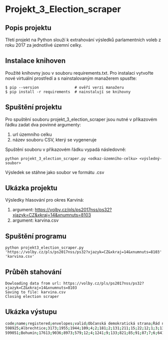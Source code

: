# Projekt_3_Election_scraper

## Popis projektu
Třetí projekt na Python slouží k extrahování výsledků parlamentních voleb z roku 2017 za jednotlivé územní celky.

## Instalace knihoven
Použité knihovny jsou v souboru requirements.txt.
Pro instalaci vytvořte nové virtuální prostředí a s nainstalovaným manažerem spusťte:

    $ pip --version                # ověří verzi manažeru
    $ pip install -r requirements  # nainstalují se knihovny

## Spuštění projektu
Pro spuštění souboru projekt_3_election_scraper jsou nutné v příkazovém řádku zadat dva povinné argumenty:
1. url územního celku
2. název souboru CSV, který se vygeneruje

Spuštění souboru v příkazovém řádku vypadá následovně:

    python projekt_3_election_scraper.py <odkaz-územního-celku> <výsledný-soubor>

Výsledek se stáhne jako soubor ve formátu .csv

## Ukázka projektu
Výsledky hlasování pro okres Karviná:
1. argument: https://volby.cz/pls/ps2017nss/ps32?xjazyk=CZ&xkraj=14&xnumnuts=8103
2. argument: karvina.csv

## Spuštění programu
    python projekt3_election_scraper.py 'https://volby.cz/pls/ps2017nss/ps32?xjazyk=CZ&xkraj=14&xnumnuts=8103' 'karvina.csv'

## Průběh stahování
    Dowloading data from url: https://volby.cz/pls/ps2017nss/ps32?xjazyk=CZ&xkraj=14&xnumnuts=8103
    Saving to file: karvina.csv
    Closing election scraper

## Ukázka výstupu
```bash
code;name;registered;envelopes;valid;Občanská demokratická strana;Řád národa - Vlastenecká unie;CESTA ODPOVĚDNÉ SPOLEČNOSTI;Česká str.sociálně demokrat.;Radostné Česko;STAROSTOVÉ A NEZÁVISLÍ;Komunistická str.Čech a Moravy;Strana zelených;ROZUMNÍ-stop migraci
598925;Albrechtice;3173;1955;1944;109;4;2;181;2;131;211;15;22;12;1;3;139;0;5;25;635;1;1;174;0;10;1;0;255;5
599051;Bohumín;17613;9036;8973;579;12;4;1241;9;133;821;85;91;87;7;6;641;0;12;119;3157;18;33;305;3;55;14;25;1478;38
```




